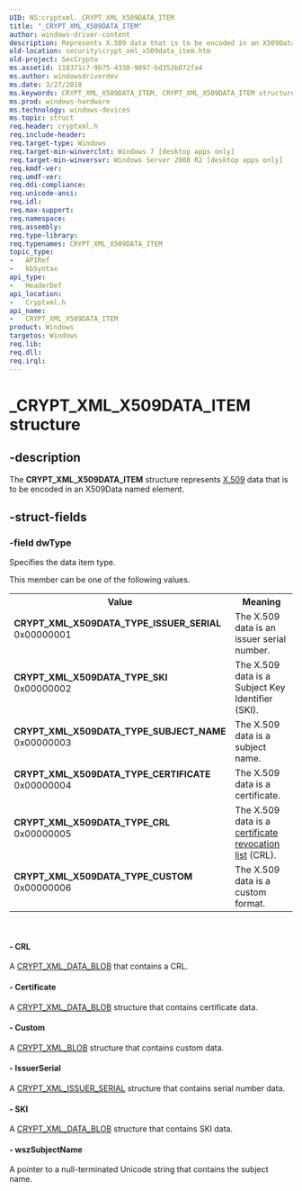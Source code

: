 ```yaml
---
UID: NS:cryptxml._CRYPT_XML_X509DATA_ITEM
title: "_CRYPT_XML_X509DATA_ITEM"
author: windows-driver-content
description: Represents X.509 data that is to be encoded in an X509Data named element.
old-location: security\crypt_xml_x509data_item.htm
old-project: SecCrypto
ms.assetid: 118371c7-9b75-4330-9897-bd352b072fa4
ms.author: windowsdriverdev
ms.date: 3/27/2018
ms.keywords: CRYPT_XML_X509DATA_ITEM, CRYPT_XML_X509DATA_ITEM structure [Security], CRYPT_XML_X509DATA_TYPE_CERTIFICATE, CRYPT_XML_X509DATA_TYPE_CRL, CRYPT_XML_X509DATA_TYPE_CUSTOM, CRYPT_XML_X509DATA_TYPE_ISSUER_SERIAL, CRYPT_XML_X509DATA_TYPE_SKI, CRYPT_XML_X509DATA_TYPE_SUBJECT_NAME, _CRYPT_XML_X509DATA_ITEM, cryptxml/CRYPT_XML_X509DATA_ITEM, security.crypt_xml_x509data_item
ms.prod: windows-hardware
ms.technology: windows-devices
ms.topic: struct
req.header: cryptxml.h
req.include-header: 
req.target-type: Windows
req.target-min-winverclnt: Windows 7 [desktop apps only]
req.target-min-winversvr: Windows Server 2008 R2 [desktop apps only]
req.kmdf-ver: 
req.umdf-ver: 
req.ddi-compliance: 
req.unicode-ansi: 
req.idl: 
req.max-support: 
req.namespace: 
req.assembly: 
req.type-library: 
req.typenames: CRYPT_XML_X509DATA_ITEM
topic_type:
-	APIRef
-	kbSyntax
api_type:
-	HeaderDef
api_location:
-	Cryptxml.h
api_name:
-	CRYPT_XML_X509DATA_ITEM
product: Windows
targetos: Windows
req.lib: 
req.dll: 
req.irql: 
---
```


# _CRYPT_XML_X509DATA_ITEM structure


## -description


The <b>CRYPT_XML_X509DATA_ITEM</b> structure represents  <a href="https://msdn.microsoft.com/28dba6ef-939f-4789-9789-ee6e0fef0177">X.509</a> data that is to be encoded in an X509Data named element.


## -struct-fields




### -field dwType

Specifies the data item type. 


This member can be one of the following values.



<table>
<tr>
<th>Value</th>
<th>Meaning</th>
</tr>
<tr>
<td width="40%"><a id="CRYPT_XML_X509DATA_TYPE_ISSUER_SERIAL"></a><a id="crypt_xml_x509data_type_issuer_serial"></a><dl>
<dt><b>CRYPT_XML_X509DATA_TYPE_ISSUER_SERIAL</b></dt>
<dt>0x00000001</dt>
</dl>
</td>
<td width="60%">
The X.509 data is an issuer serial number.

</td>
</tr>
<tr>
<td width="40%"><a id="CRYPT_XML_X509DATA_TYPE_SKI"></a><a id="crypt_xml_x509data_type_ski"></a><dl>
<dt><b>CRYPT_XML_X509DATA_TYPE_SKI</b></dt>
<dt>0x00000002</dt>
</dl>
</td>
<td width="60%">
The X.509 data is a Subject Key Identifier (SKI).

</td>
</tr>
<tr>
<td width="40%"><a id="CRYPT_XML_X509DATA_TYPE_SUBJECT_NAME"></a><a id="crypt_xml_x509data_type_subject_name"></a><dl>
<dt><b>CRYPT_XML_X509DATA_TYPE_SUBJECT_NAME</b></dt>
<dt>0x00000003</dt>
</dl>
</td>
<td width="60%">
The X.509 data is a subject name.

</td>
</tr>
<tr>
<td width="40%"><a id="CRYPT_XML_X509DATA_TYPE_CERTIFICATE"></a><a id="crypt_xml_x509data_type_certificate"></a><dl>
<dt><b>CRYPT_XML_X509DATA_TYPE_CERTIFICATE</b></dt>
<dt>0x00000004</dt>
</dl>
</td>
<td width="60%">
The X.509 data is a certificate.

</td>
</tr>
<tr>
<td width="40%"><a id="CRYPT_XML_X509DATA_TYPE_CRL"></a><a id="crypt_xml_x509data_type_crl"></a><dl>
<dt><b>CRYPT_XML_X509DATA_TYPE_CRL</b></dt>
<dt>0x00000005</dt>
</dl>
</td>
<td width="60%">
The X.509 data is a <a href="https://msdn.microsoft.com/db46def4-bfdc-4801-a57d-d568e94a2dbb">certificate revocation list</a> (CRL).

</td>
</tr>
<tr>
<td width="40%"><a id="CRYPT_XML_X509DATA_TYPE_CUSTOM"></a><a id="crypt_xml_x509data_type_custom"></a><dl>
<dt><b>CRYPT_XML_X509DATA_TYPE_CUSTOM</b></dt>
<dt>0x00000006</dt>
</dl>
</td>
<td width="60%">
The X.509 data is a custom format.

</td>
</tr>
</table>
 


#### - CRL

A <a href="https://msdn.microsoft.com/dc7e23d6-923c-40d2-9cf7-9a529c0634ce">CRYPT_XML_DATA_BLOB</a> that contains a CRL.


#### - Certificate

A <a href="https://msdn.microsoft.com/dc7e23d6-923c-40d2-9cf7-9a529c0634ce">CRYPT_XML_DATA_BLOB</a> structure that contains certificate data.


#### - Custom

A <a href="https://msdn.microsoft.com/b70aae53-919b-4d4a-b284-ea6bc223842f">CRYPT_XML_BLOB</a> structure that contains custom data.


#### - IssuerSerial

A <a href="https://msdn.microsoft.com/8d74e119-c7ea-4c7c-9d2a-e81f7ae40310">CRYPT_XML_ISSUER_SERIAL</a> structure that contains serial number data.


#### - SKI

A <a href="https://msdn.microsoft.com/dc7e23d6-923c-40d2-9cf7-9a529c0634ce">CRYPT_XML_DATA_BLOB</a> structure that contains SKI data.


#### - wszSubjectName

A pointer to a null-terminated Unicode string that contains the subject name.

